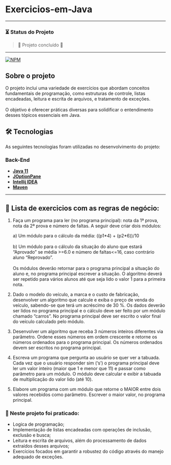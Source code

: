 # Exercicios-em-Java

---
### ⏳ Status do Projeto
> :construction: Projeto concluído :construction:
---

[![NPM](https://img.shields.io/npm/l/react)](https://github.com/RobsonCoura/API-Clinica-Medica-CRUD/blob/main/LICENSE) 

## Sobre o projeto

O projeto inclui uma variedade de exercícios que abordam conceitos fundamentais de programação, como estruturas de controle, listas encadeadas, leitura e escrita de arquivos, e tratamento de exceções. 
<br><br>
O objetivo é oferecer práticas diversas para solidificar o entendimento desses tópicos essenciais em Java.

## 🛠 Tecnologias

As seguintes tecnologias foram utilizadas no desenvolvimento do projeto:

### Back-End
- **[Java 11](https://www.oracle.com/java)**
- **[JOptionPane](https://docs.oracle.com/javase%2F8%2Fdocs%2Fapi%2F%2F/javax/swing/JOptionPane.html)**
- **[Intellij IDEA](https://www.jetbrains.com/help/idea/getting-started.html)**
- **[Maven](https://maven.apache.org)**

---

## 🎯 Lista de exercicios com as regras de negócio:

1. Faça um programa para ler (no programa principal): nota da 1ª prova, nota da 2ª prova e número de faltas. A seguir deve criar dois módulos:

<ul>
a) Um módulo para o cálculo da média: ((p1*4) + (p2*6))/10
<br><br>
b) Um módulo para o cálculo da situação do aluno que estará “Aprovado” se média >=6.0 e número de faltas<=16, caso contrário aluno “Reprovado”.
<br><br>
Os módulos deverão retornar para o programa principal a situação do aluno e, no programa principal escrever a situação. O algoritmo deverá ser repetido para vários alunos até que seja lido o valor 1 para a primeira nota.
</ul>

2. Dado o modelo do veículo, a marca e o custo de fabricação, desenvolver um algoritmo que calcule e exiba o preço de venda do veículo, sabendo-se que terá um acréscimo de 30 %. Os dados deverão ser lidos no programa principal e o cálculo deve ser feito por um módulo chamado “carros”. No programa principal deve ser escrito o valor final do veículo calculado pelo módulo.

3. Desenvolver um algoritmo que receba 3 números inteiros diferentes via parâmetro. Ordene esses números em ordem crescente e retorne os números ordenados para o programa principal. Os números ordenados devem ser escritos no programa principal.

4. Escreva um programa que pergunta ao usuário se quer ver a tabuada. Cada vez que o usuário responder sim (‘s’) o programa principal deve ler um valor inteiro (maior que 1 e menor que 11) e passar como parâmetro para um módulo. O módulo deve calcular e exibir a tabuada de multiplicação do valor lido (até 10).
   
5. Elabore um programa com um módulo que retorne o MAIOR entre dois valores recebidos como parâmetro. Escrever o maior valor, no programa principal.

### 🧩 Neste projeto foi praticado:
<ul>
<li>Logica de programação;</li>
<li>Implementação de listas encadeadas com operações de inclusão, exclusão e busca;</li>
<li>Leitura e escrita de arquivos, além do processamento de dados extraídos desses arquivos;</li>
<li>Exercícios focados em garantir a robustez do código através do manejo adequado de exceções.</li>
</ul>
